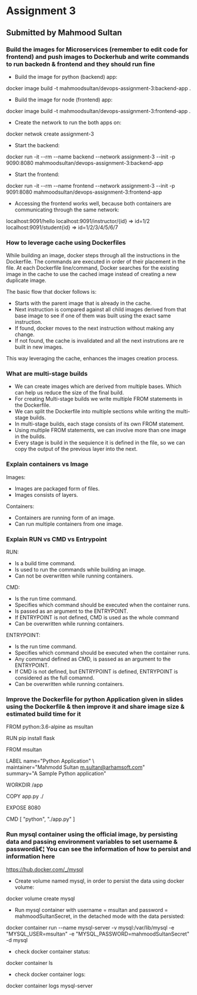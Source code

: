 # Assignment 3 #
## Submitted by Mahmood Sultan ##

### Build the images for Microservices (remember to edit code for frontend) and push images to Dockerhub and write commands to run backedn & frontend and they should run fine ###

- Build the image for python (backend) app:

docker image build -t mahmoodsultan/devops-assignment-3:backend-app .

- Build the image for node (frontend) app: 

docker image build -t mahmoodsultan/devops-assignment-3:frontend-app .

- Create the network to run the both apps on:

docker netwok create assignment-3

- Start the backend: 

docker run -it --rm --name backend --network assignment-3 --init -p 9090:8080 mahmoodsultan/devops-assignment-3:backend-app

- Start the frontend: 

docker run -it --rm --name frontend  --network assignment-3 --init -p 9091:8080 mahmoodsultan/devops-assignment-3:frontend-app

- Accessing the frontend works well, because both containers are communicating through the same network:

localhost:9091/hello
localhost:9091/instructor/{id} =>  id=1/2
localhost:9091/student{id} => id=1/2/3/4/5/6/7

### How to leverage cache using Dockerfiles ###

While building an image, docker steps through all the instructions in the Dockerfile. The commands are executed in order of their placement in the file. At each Dockerfile line/command, Docker searches for the existing image in the cache to use the cached image instead of creating a new duplicate image. 

The basic flow that docker follows is:
- Starts with the parent image that is already in the cache.
- Next instruction is compared against all child images derived from that base image to see if one of them was built using the exact same instruction.
- If found, docker moves to the next instruction without making any change.
- If not found, the cache is invalidated and all the next instrutions are re built in new images.

This way leveraging the cache, enhances the images creation process.

### What are multi-stage builds ###

- We can create images which are derived from multiple bases. Which can help us reduce the size of the final build.
- For creating Multi-stage builds we write multiple FROM statements in the Dockerfile.
- We can split the Dockerfile into multiple sections while writing the multi-stage builds.
- In multi-stage builds, each stage consists of its own FROM statement.
- Using multiple FROM statements, we can involve more than one image in the builds.
- Every stage is build in the sequience it is defined in the file, so we can copy the output of the previous layer into the next.


### Explain containers vs Image ###

Images:
- Images are packaged form of files.
- Images consists of layers.

Containers:
- Containers are running form of an image.
- Can run multiple containers from one image.


### Explain RUN vs CMD vs Entrypoint ###

RUN:
- Is a build time command.
- Is used to run the commands while building an image.
- Can not be overwritten while running containers.

CMD:
- Is the run time command.
- Specifies which command should be executed when the container runs.
- Is passed as an argument to the ENTRYPOINT.
- If ENTRYPOINT is not defined, CMD is used as the whole command
- Can be overwritten while running containers.

ENTRYPOINT:
- Is the run time command.
- Specifies which command should be executed when the container runs.
- Any command defined as CMD, is passed as an argument to the ENTRYPOINT.
- If CMD is not defined, but ENTRYPOINT is defined, ENTRYPOINT is considered as the full comamnd.
- Can be overwritten while running containers.

### Improve the Dockerfile for python Application given in slides using the Dockerfile & then improve it and share image size & estimated build time for it ###

FROM python:3.6-alpine as msultan

RUN pip install flask

FROM msultan

LABEL name="Python Application" \   
     maintainer="Mahmodd Sultan <m.sultan@arhamsoft.com>" \
     summary="A Sample Python application"


WORKDIR /app

COPY app.py ./

EXPOSE 8080

CMD [ "python", "./app.py" ]

### Run mysql container using the official image, by persisting data and passing environment variables to set username & passwordâ€¦ You can see the information of how to persist and information here ### 

https://hub.docker.com/_/mysql

- Create volume named mysql, in order to persist the data using docker volume: 

docker volume create mysql

- Run mysql container with username = msultan and password = mahmoodSultanSecret, in the detached mode with the data persisted: 

docker container run --name mysql-server -v mysql:/var/lib/mysql -e "MYSQL_USER=msultan" -e "MYSQL_PASSWORD=mahmoodSultanSecret" -d mysql

- check docker container status: 

docker container ls

- check docker container logs: 

docker container logs mysql-server